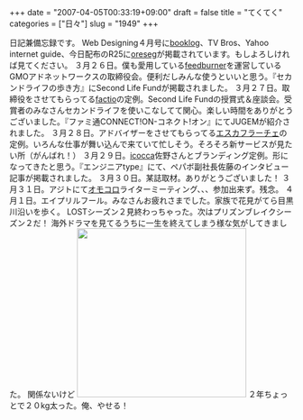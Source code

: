 +++
date = "2007-04-05T00:33:19+09:00"
draft = false
title = "てくてく"
categories = ["日々"]
slug = "1949"
+++

日記兼備忘録です。
Web Designing４月号に<a href="http://booklog.jp" target="_blank">booklog</a>、TV Bros、Yahoo internet guide、今日配布のR25に<a href="http://oreseg.com" target="_blank">oreseg</a>が掲載されています。もしよろしければ見てください。
３月２６日。僕も愛用している<a href="http://www.feedburner.jp" target="_blank">feedburner</a>を運営しているGMOアドネットワークスの取締役会。便利だしみんな使うといいと思う。『セカンドライフの歩き方』にSecond Life Fundが掲載されました。
３月２７日。取締役をさせてもらってる<a href="http://factio.jp/" target="_blank">factio</a>の定例。Second Life Fundの授賞式＆座談会。受賞者のみなさんセカンドライフを使いこなしてて関心。楽しい時間をありがとうございました。『ファミ通CONNECT!ON-コネクト!オン』にてJUGEMが紹介されました。
３月２８日。アドバイザーをさせてもらってる<a href="http://www.escafrace.co.jp/" target="_blank">エスカフラーチェ</a>の定例。いろんな仕事が舞い込んで来ていて忙しそう。そろそろ新サービスが見たい所（がんばれ！）
３月２９日。<a href="http://icocca.com/" target="_blank">icocca</a>佐野さんとブランディング定例。形になってきたと思う。『エンジニアtype』にて、ペパボ副社長佐藤のインタビュー記事が掲載されました。
３月３０日。某誌取材。ありがとうございました！
３月３１日。アジトにて<a href="http://omocoro.jp" target="_blank">オモコロ</a>ライターミーティング、、、参加出来ず。残念。
４月１日。エイプリルフール。みなさんお疲れさまでした。家族で花見がてら目黒川沿いを歩く。
LOSTシーズン２見終わっちゃった。次はプリズンブレイクシーズン２だ！
海外ドラマを見てるうちに一生を終えてしまう様な気がしてきました。
関係ないけど
<img src="http://ieiriblog.img.jugem.jp/20070405_301734.jpg" width="300" alt="" class="pict" />
２年ちょっとで２０kg太った。俺、やせる！
